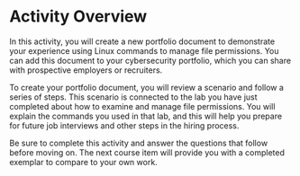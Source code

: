 # Activity Overview

In this activity, you will create a new portfolio document to demonstrate your experience using Linux commands to manage file permissions. You can add this document to your cybersecurity portfolio, which you can share with prospective employers or recruiters.

To create your portfolio document, you will review a scenario and follow a series of steps. This scenario is connected to the lab you have just completed about how to examine and manage file permissions. You will explain the commands you used in that lab, and this will help you prepare for future job interviews and other steps in the hiring process.

Be sure to complete this activity and answer the questions that follow before moving on. The next course item will provide you with a completed exemplar to compare to your own work. 

